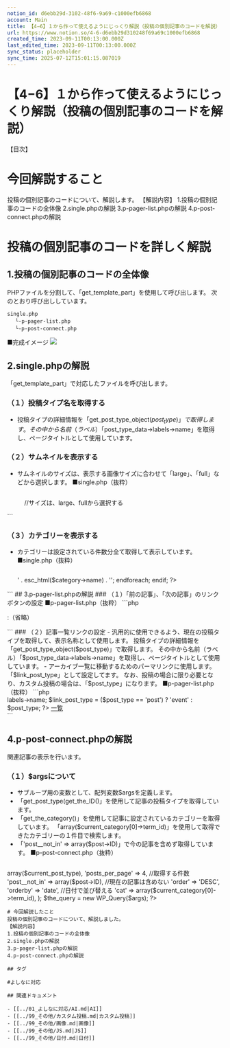 ```yaml
---
notion_id: d6ebb29d-3102-48f6-9a69-c1000efb6868
account: Main
title: 【4−6】１から作って使えるようにじっくり解説（投稿の個別記事のコードを解説）
url: https://www.notion.so/4-6-d6ebb29d310248f69a69c1000efb6868
created_time: 2023-09-11T00:13:00.000Z
last_edited_time: 2023-09-11T00:13:00.000Z
sync_status: placeholder
sync_time: 2025-07-12T15:01:15.087019
---
```

# 【4−6】１から作って使えるようにじっくり解説（投稿の個別記事のコードを解説）

【目次】
# 今回解説すること
投稿の個別記事のコードについて、解説します。
【解説内容】
1.投稿の個別記事のコードの全体像
2.single.phpの解説
3.p-pager-list.phpの解説
4.p-post-connect.phpの解説
# 投稿の個別記事のコードを詳しく解説
## 1.投稿の個別記事のコードの全体像
PHPファイルを分割して、「get_template_part」を使用して呼び出します。
次のとおり呼び出ししています。
```plain text
single.php
 　└-p-pager-list.php
　 └-p-post-connect.php
```
■完成イメージ
![](https://prod-files-secure.s3.us-west-2.amazonaws.com/736adce6-a3a4-4a64-9f74-d9aa055c96d2/dbc84a3f-2ef3-4eb6-baf5-23c8d4873346/Untitled.png?X-Amz-Algorithm=AWS4-HMAC-SHA256&X-Amz-Content-Sha256=UNSIGNED-PAYLOAD&X-Amz-Credential=ASIAZI2LB4665J36K74Y%2F20250719%2Fus-west-2%2Fs3%2Faws4_request&X-Amz-Date=20250719T044641Z&X-Amz-Expires=3600&X-Amz-Security-Token=IQoJb3JpZ2luX2VjEIT%2F%2F%2F%2F%2F%2F%2F%2F%2F%2FwEaCXVzLXdlc3QtMiJHMEUCIANwKy9SmMPjhoIviWM08vme5sifpRmcWIctQocPXLSLAiEAne8G%2FkK1Ddpcog%2B3rETTv4dPDGE0koh%2FPnoM81vn8DIqiAQInf%2F%2F%2F%2F%2F%2F%2F%2F%2F%2FARAAGgw2Mzc0MjMxODM4MDUiDMHy%2BBgOaqtgNk7%2B2yrcA9yhetYg6m2Qx97NNsOfD81MDAG%2FYJSYOVJ13LYrota9ULxukCJjap0WyHY1SXZdP4mQ6JaQ2vmDCjEASiv%2FVOaCMlhJeEfBuYhQ1dtw1jQ%2BjUpKE0o1U%2BV2T%2BSRDD2SL7rAmCD0VVvIh9c760%2F9F8Ej9nSAoZcvDUo4UNY%2FyNXqcNSrjgdzB2KG0Owje0E6GWkAI6GTKRwSOtqA%2BTfHEBGUwfKcuQCufZIYIx0lPU4Y2rUy95u5qb2NDS3GKQn6WItpjR4ct43J6dJ6P94sMgKTRlY9ejvs%2B63kUUmFaqkuivwGIxwzy8xmIxm7SAQAHKEGo45eQniuBUG%2FzoHcYv3AFME2Nx3zNOYO9OBpiNqj%2FtTJd4op4e%2BQ7jyVSjCDz%2BeJhSPkkbXdR%2BxSC8A270uAisuaPGwTdvbO40q6PT2sJs8%2B4aSMKexgFkT00%2FxESMkHNgrVqMa0v5lBDPreh22o1jmq8JfRHr4QadCtvTnvpZ4XUG%2F%2BWvMGTnsHu6DYLUhaLMl7d2znJRF2p1eG72KhoXyiYLWn1XCJa%2FCC9ZjEmI8lfsmoYwV0SCtwJVkKrmYo7MdO7Ulr66kJ0dS9HFhFooS22nlHA5WnHwMntbjYE4NZVNi0QL3AW1mJMJSq7MMGOqUBkIabDo9bbtRM45RQSmm6%2BlKJnq7aLO3RIQm6AaA3SmV16iRyiQ7%2BkTyFWStw300LXmJ%2FZuXXFFg7ObRWk5p3TL%2FbpK%2BrHNdetLFfQ9jcMTGI0P%2BHvmnV4wGmYWsWkyEo%2Bin9t1v9UFJ8guAPlXgSrAlRJ5AzrdGGLC%2FoF5SdVPDPQ0yEoi5%2FFn0tGsrg9eByjpNHva9XUSReH1UNBcJdBUDnPVNZ&X-Amz-Signature=56ceec15c418f4b9cd997e6fbf65cece9af995a19d1f7a8b3eef1a8c3486cdc9&X-Amz-SignedHeaders=host&x-amz-checksum-mode=ENABLED&x-id=GetObject)
## 2.single.phpの解説
「get_template_part」で対応したファイルを呼び出します。
### （１）投稿タイプ名を取得する
- 投稿タイプの詳細情報を「get_post_type_object($post_type)」で取得します。
  その中から名前（ラベル）「$post_type_data->labels->name」を取得し、ページタイトルとして使用しています。
  
### （２）サムネイルを表示する
- サムネイルのサイズは、表示する画像サイズに合わせて「large」、「full」などから選択します。
  ■single.php（抜粋）
  ```php
<?php if (has_post_thumbnail()) : ?>
  <figure class="p-post-article__main-img">
    <?php the_post_thumbnail('large'); ?> //サイズは、large、fullから選択する
  </figure>
<?php endif; ?>
  ```
  
### （３）カテゴリーを表示する
- カテゴリーは設定されている件数分全て取得して表示しています。
  ■single.php（抜粋）
  ```php
<ul class="p-post-article__category">
  <?php
  $categories = get_the_category();
  if (!empty($categories)) :
    foreach ($categories as $category) :
      echo '<li>' . esc_html($category->name) . '</li>';
    endforeach;
  endif;
  ?>
</ul>
  ```
## 3.p-pager-list.phpの解説
### （１）「前の記事」、「次の記事」のリンクボタンの設定
■p-pager-list.php（抜粋）
```php
<div class="p-pager-list__btn">
  <?php next_post_link('%link', '&lt; 前の記事'); ?>
</div>

:（省略）

<div class="p-pager-list__btn">
  <?php previous_post_link('%link', '次の記事 &gt;'); ?>
</div>
```
### （２）記事一覧リンクの設定
- 汎用的に使用できるよう、現在の投稿タイプを取得して、表示名称として使用します。
  投稿タイプの詳細情報を「get_post_type_object($post_type)」で取得します。
  その中から名前（ラベル）「$post_type_data->labels->name」を取得し、ページタイトルとして使用しています。
- アーカイブ一覧に移動するためのパーマリンクに使用します。
  「$link_post_type」として設定してます。
  なお、投稿の場合に限り必要となり、カスタム投稿の場合は、「$post_type」になります。
  ■p-pager-list.php（抜粋）
  ```php
<div class="p-pager-list__btn">
  <?php
  $post_type = get_post_type();
  $post_type_data = get_post_type_object($post_type);
  $post_type_label = $post_type_data->labels->name;
  $link_post_type = ($post_type == 'post') ? 'event' : $post_type;
  ?>
  <a href="<?php echo esc_url(home_url($link_post_type)); ?>"><?php echo $post_type_label; ?>一覧</a>
</div>
  ```
  
## 4.p-post-connect.phpの解説
関連記事の表示を行います。
### （１）$argsについて
- サブループ用の変数として、配列変数$argsを定義します。
- 「get_post_type(get_the_ID()」を使用して記事の投稿タイプを取得しています。
- 「get_the_category()」を使用して記事に設定されているカテゴリーを取得しています。
  「array($current_category[0]->term_id)」を使用して取得できたカテゴリーの１件目で検索します。
- 「'post__not_in' => array($post->ID)」で今の記事を含めず取得しています。
  ■p-post-connect.php（抜粋）
  ```php
<?php
$current_post_type = get_post_type(get_the_ID());
$current_category = get_the_category();
$args = array(
  'post_type' => array($current_post_type),
  'posts_per_page' => 4, //取得する件数
  'post__not_in' => array($post->ID), //現在の記事は含めない
  'order'  => 'DESC',
  'orderby' => 'date', //日付で並び替える
  'cat' => array($current_category[0]->term_id),
);
$the_query = new WP_Query($args);
?>
  ```
# 今回解説したこと
投稿の個別記事のコードについて、解説しました。
【解説内容】
1.投稿の個別記事のコードの全体像
2.single.phpの解説
3.p-pager-list.phpの解説
4.p-post-connect.phpの解説

## タグ

#よしなに対応 

## 関連ドキュメント

- [[../01_よしなに対応/AI.md|AI]]
- [[../99_その他/カスタム投稿.md|カスタム投稿]]
- [[../99_その他/画像.md|画像]]
- [[../99_その他/JS.md|JS]]
- [[../99_その他/日付.md|日付]]
